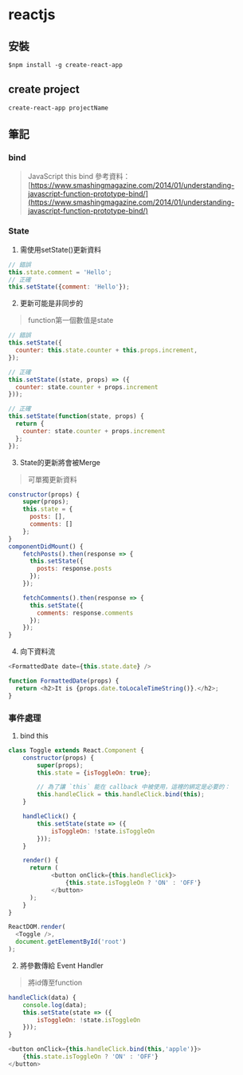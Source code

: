 # reactjs

## 安裝
```
$npm install -g create-react-app
```
## create project
```
create-react-app projectName
```

## 筆記
### bind
> JavaScript this bind
參考資料：[https://www.smashingmagazine.com/2014/01/understanding-javascript-function-prototype-bind/](https://www.smashingmagazine.com/2014/01/understanding-javascript-function-prototype-bind/)

### State
1. 需使用setState()更新資料
```javascript
// 錯誤
this.state.comment = 'Hello';
// 正確
this.setState({comment: 'Hello'});
```
2. 更新可能是非同步的
> function第一個數值是state
```javascript
// 錯誤
this.setState({
  counter: this.state.counter + this.props.increment,
});

// 正確
this.setState((state, props) => ({
  counter: state.counter + props.increment
}));

// 正確
this.setState(function(state, props) {
  return {
    counter: state.counter + props.increment
  };
});
```
3. State的更新將會被Merge
> 可單獨更新資料
```javascript
constructor(props) {
    super(props);
    this.state = {
      posts: [],
      comments: []
    };
}
componentDidMount() {
    fetchPosts().then(response => {
      this.setState({
        posts: response.posts
      });
    });

    fetchComments().then(response => {
      this.setState({
        comments: response.comments
      });
    });
}
```
4. 向下資料流
```javascript
<FormattedDate date={this.state.date} />

function FormattedDate(props) {
  return <h2>It is {props.date.toLocaleTimeString()}.</h2>;
}
```
### 事件處理
1. bind this
```javascript
class Toggle extends React.Component {
    constructor(props) {
        super(props);
        this.state = {isToggleOn: true};

        // 為了讓 `this` 能在 callback 中被使用，這裡的綁定是必要的：
        this.handleClick = this.handleClick.bind(this);
    }

    handleClick() {
        this.setState(state => ({
            isToggleOn: !state.isToggleOn
        }));
    }

    render() {
      return (
            <button onClick={this.handleClick}>
                {this.state.isToggleOn ? 'ON' : 'OFF'}
            </button>
      );
    }
}

ReactDOM.render(
  <Toggle />,
  document.getElementById('root')
);
```
2. 將參數傳給 Event Handler
> 將id傳至function
```javascript
handleClick(data) {
    console.log(data);
    this.setState(state => ({
        isToggleOn: !state.isToggleOn
    }));
}

<button onClick={this.handleClick.bind(this,'apple')}>
    {this.state.isToggleOn ? 'ON' : 'OFF'}
</button>
```